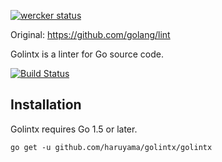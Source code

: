 [![wercker status](https://app.wercker.com/status/c390b2a2d61a54339208ab6534382534/m "wercker status")](https://app.wercker.com/project/bykey/c390b2a2d61a54339208ab6534382534)

Original: https://github.com/golang/lint

Golintx is a linter for Go source code.

[![Build Status](https://travis-ci.org/golang/lint.svg?branch=master)](https://travis-ci.org/golang/lint)

## Installation

Golintx requires Go 1.5 or later.

    go get -u github.com/haruyama/golintx/golintx

